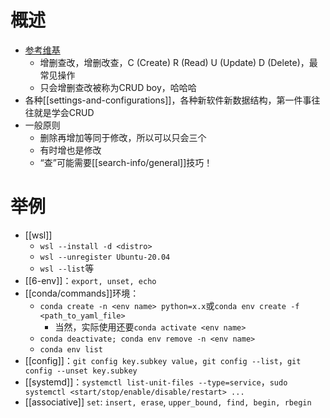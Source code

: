 # 概述
- [参考维基](https://zh.wikipedia.org/wiki/%E5%A2%9E%E5%88%AA%E6%9F%A5%E6%94%B9)
  - 增删查改，增删改查，C (Create) R (Read) U (Update) D (Delete)，最常见操作
  - 只会增删查改被称为CRUD boy，哈哈哈
- 各种[[settings-and-configurations]]，各种新软件新数据结构，第一件事往往就是学会CRUD
- 一般原则
  - 删除再增加等同于修改，所以可以只会三个
  - 有时增也是修改
  - “查”可能需要[[search-info/general]]技巧！
# 举例
- [[wsl]]
  - `wsl --install -d <distro>`
  - `wsl --unregister Ubuntu-20.04`
  - `wsl --list`等
- [[6-env]]：`export, unset, echo`
- [[conda/commands]]环境：
  - `conda create -n <env name> python=x.x`或`conda env create -f <path_to_yaml_file>`
    - 当然，实际使用还要`conda activate <env name>`
  - `conda deactivate; conda env remove -n <env name>`
  - `conda env list`
- [[config]]：`git config key.subkey value`，`git config --list`，`git config --unset key.subkey`
- [[systemd]]：`systemctl list-unit-files --type=service`，`sudo systemctl <start/stop/enable/disable/restart> ...`
- [[associative]] `set`: `insert, erase`, `upper_bound, find, begin, rbegin`